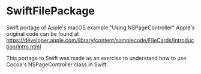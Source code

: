 # SwiftFilePackage
Swift portage of Apple's macOS example "Using NSPageController"
Apple's original code can be found at https://developer.apple.com/library/content/samplecode/FileCards/Introduction/Intro.html

This portage to Swift was made as an exercise to understand how to use Cocoa's NSPageController class in Swift.
